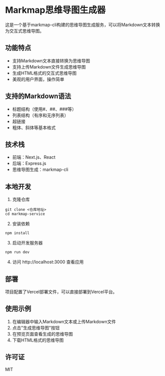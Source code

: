 # Markmap思维导图生成器

这是一个基于markmap-cli构建的思维导图生成服务，可以将Markdown文本转换为交互式思维导图。

## 功能特点

- 支持Markdown文本直接转换为思维导图
- 支持上传Markdown文件生成思维导图
- 生成HTML格式的交互式思维导图
- 美观的用户界面，操作简单

## 支持的Markdown语法

- 标题结构（使用#、##、###等）
- 列表结构（有序和无序列表）
- 超链接
- 粗体、斜体等基本格式

## 技术栈

- 前端：Next.js、React
- 后端：Express.js
- 思维导图生成：markmap-cli

## 本地开发

1. 克隆仓库
```
git clone <仓库地址>
cd markmap-service
```

2. 安装依赖
```
npm install
```

3. 启动开发服务器
```
npm run dev
```

4. 访问 http://localhost:3000 查看应用

## 部署

项目配置了Vercel部署文件，可以直接部署到Vercel平台。

## 使用示例

1. 在编辑器中输入Markdown文本或上传Markdown文件
2. 点击"生成思维导图"按钮
3. 在预览页面查看生成的思维导图
4. 下载HTML格式的思维导图

## 许可证

MIT 